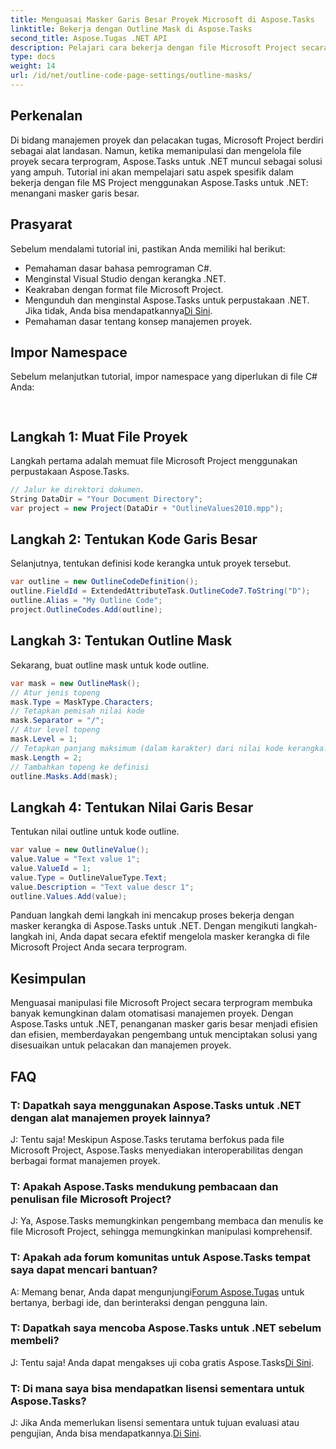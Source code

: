 ```yaml
---
title: Menguasai Masker Garis Besar Proyek Microsoft di Aspose.Tasks
linktitle: Bekerja dengan Outline Mask di Aspose.Tasks
second_title: Aspose.Tugas .NET API
description: Pelajari cara bekerja dengan file Microsoft Project secara terprogram menggunakan Aspose.Tasks untuk .NET. Kuasai masker garis besar secara efisien.
type: docs
weight: 14
url: /id/net/outline-code-page-settings/outline-masks/
---
```

## Perkenalan
Di bidang manajemen proyek dan pelacakan tugas, Microsoft Project berdiri sebagai alat landasan. Namun, ketika memanipulasi dan mengelola file proyek secara terprogram, Aspose.Tasks untuk .NET muncul sebagai solusi yang ampuh. Tutorial ini akan mempelajari satu aspek spesifik dalam bekerja dengan file MS Project menggunakan Aspose.Tasks untuk .NET: menangani masker garis besar.
## Prasyarat
Sebelum mendalami tutorial ini, pastikan Anda memiliki hal berikut:
- Pemahaman dasar bahasa pemrograman C#.
- Menginstal Visual Studio dengan kerangka .NET.
- Keakraban dengan format file Microsoft Project.
-  Mengunduh dan menginstal Aspose.Tasks untuk perpustakaan .NET. Jika tidak, Anda bisa mendapatkannya[Di Sini](https://releases.aspose.com/tasks/net/).
- Pemahaman dasar tentang konsep manajemen proyek.
## Impor Namespace
Sebelum melanjutkan tutorial, impor namespace yang diperlukan di file C# Anda:
```csharp
    
```
## Langkah 1: Muat File Proyek
Langkah pertama adalah memuat file Microsoft Project menggunakan perpustakaan Aspose.Tasks.
```csharp
// Jalur ke direktori dokumen.
String DataDir = "Your Document Directory";
var project = new Project(DataDir + "OutlineValues2010.mpp");
```
## Langkah 2: Tentukan Kode Garis Besar
Selanjutnya, tentukan definisi kode kerangka untuk proyek tersebut.
```csharp
var outline = new OutlineCodeDefinition();
outline.FieldId = ExtendedAttributeTask.OutlineCode7.ToString("D");
outline.Alias = "My Outline Code";
project.OutlineCodes.Add(outline);
```
## Langkah 3: Tentukan Outline Mask
Sekarang, buat outline mask untuk kode outline.
```csharp
var mask = new OutlineMask();
// Atur jenis topeng
mask.Type = MaskType.Characters;
// Tetapkan pemisah nilai kode
mask.Separator = "/";
// Atur level topeng
mask.Level = 1;
// Tetapkan panjang maksimum (dalam karakter) dari nilai kode kerangka. 0 jika panjangnya tidak ditentukan.
mask.Length = 2;
// Tambahkan topeng ke definisi
outline.Masks.Add(mask);
```
## Langkah 4: Tentukan Nilai Garis Besar
Tentukan nilai outline untuk kode outline.
```csharp
var value = new OutlineValue();
value.Value = "Text value 1";
value.ValueId = 1;
value.Type = OutlineValueType.Text;
value.Description = "Text value descr 1";
outline.Values.Add(value);
```
Panduan langkah demi langkah ini mencakup proses bekerja dengan masker kerangka di Aspose.Tasks untuk .NET. Dengan mengikuti langkah-langkah ini, Anda dapat secara efektif mengelola masker kerangka di file Microsoft Project Anda secara terprogram.

## Kesimpulan
Menguasai manipulasi file Microsoft Project secara terprogram membuka banyak kemungkinan dalam otomatisasi manajemen proyek. Dengan Aspose.Tasks untuk .NET, penanganan masker garis besar menjadi efisien dan efisien, memberdayakan pengembang untuk menciptakan solusi yang disesuaikan untuk pelacakan dan manajemen proyek.
## FAQ
### T: Dapatkah saya menggunakan Aspose.Tasks untuk .NET dengan alat manajemen proyek lainnya?
J: Tentu saja! Meskipun Aspose.Tasks terutama berfokus pada file Microsoft Project, Aspose.Tasks menyediakan interoperabilitas dengan berbagai format manajemen proyek.
### T: Apakah Aspose.Tasks mendukung pembacaan dan penulisan file Microsoft Project?
J: Ya, Aspose.Tasks memungkinkan pengembang membaca dan menulis ke file Microsoft Project, sehingga memungkinkan manipulasi komprehensif.
### T: Apakah ada forum komunitas untuk Aspose.Tasks tempat saya dapat mencari bantuan?
A: Memang benar, Anda dapat mengunjungi[Forum Aspose.Tugas](https://forum.aspose.com/c/tasks/15) untuk bertanya, berbagi ide, dan berinteraksi dengan pengguna lain.
### T: Dapatkah saya mencoba Aspose.Tasks untuk .NET sebelum membeli?
 J: Tentu saja! Anda dapat mengakses uji coba gratis Aspose.Tasks[Di Sini](https://releases.aspose.com/).
### T: Di mana saya bisa mendapatkan lisensi sementara untuk Aspose.Tasks?
 J: Jika Anda memerlukan lisensi sementara untuk tujuan evaluasi atau pengujian, Anda bisa mendapatkannya.[Di Sini](https://purchase.aspose.com/temporary-license/).